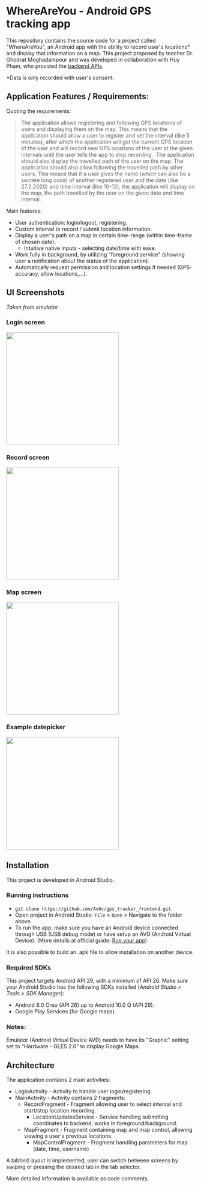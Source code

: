 
# WhereAreYou - Android GPS tracking app
This repository contains the source code for a project called "WhereAreYou", an Android app with the ability to record user's locations* and display that information on a map.
This project proposed by teacher Dr. Ghodrat Moghadampour and was developed in collaboration with Huy Pham, who provided the [backend APIs](https://github.com/pqhuy98/gps_tracker).

*Data is only recorded with user's consent.

## Application Features / Requirements:
Quoting the requirements:
> The application allows registering and following GPS locations of users and displaying them on the map. This means that the application should allow a user to register and set the interval (like 5 minutes), after which the application will get the current GPS location of the user and will record new GPS locations of the user at the given intervals until the user tells the app to stop recording . The application should also display the travelled path of the user on the map. The application should also allow following the travelled path by other users. This means that if a user gives the name (which can also be a secrete long code) of another registered user and the date (like 27.2.2020) and time interval (like 10-12), the application will display on the map, the path travelled by the user on the given date and time interval.

Main features:
 - User authentication: login/logout, registering.
 - Custom interval to record / submit location information.
 - Display a user's path on a map in certain time-range (within time-frame of chosen date).
   - Intuitive native inputs - selecting date/time with ease.
 - Work fully in background, by utilizing "foreground service" (showing user a notification about the status of the application).
 - Automatically request permission and location settings if needed (GPS-accuracy, allow locations,...).
 
## UI Screenshots
 *Taken from emulator*
 ### Login screen 
<img src="https://raw.githubusercontent.com/Av0c/gps_tracker_frontend/master/docs/screenshots/login.png" width="300">

 ### Record screen
<img src="https://raw.githubusercontent.com/Av0c/gps_tracker_frontend/master/docs/screenshots/record.png" width="300">

 ### Map screen 
<img src="https://raw.githubusercontent.com/Av0c/gps_tracker_frontend/master/docs/screenshots/map_with_path.png" width="300">

 ### Example datepicker 
<img src="https://raw.githubusercontent.com/Av0c/gps_tracker_frontend/master/docs/screenshots/map_control.png" width="300">

## Installation

This project is developed in Android Studio.

 ### Running instructions
 - `git clone https://github.com/Av0c/gps_tracker_frontend.git`.
 - Open project in Android Studio: `File` > `Open` > Navigate to the folder above.
 - To run the app, make sure you have an Android device connected through USB (USB debug mode) or have setup an AVD (Android Virtual Device). (More details at official guide: [Run your app](https://developer.android.com/training/basics/firstapp/running-app))

It is also possible to build an .apk file to allow installation on another device.

 ### Required SDKs
This project targets Android API 29, with a minimum of API 26.
Make sure your Android Studio has the following SDKs installed (*Android Studio > Tools > SDK Manager*):
 - Android 8.0 Oreo (API 26) up to Android 10.0 Q (API 29).
 - Google Play Services (for Google maps).
 
 ### Notes:
Emulator (Android Virtual Device AVD) needs to have its "Graphic" setting set to "Hardware - GLES 2.0" to display Google Maps.

 ## Architecture
The application contains 2 main activities:
 - LoginActivity - Activity to handle user login/registering.
 - MainActivity - Activity contains 2 fragments:
   - RecordFragment - Fragment allowing user to select interval and start/stop location recording.
     - LocationUpdatesService - Service handling submitting coordinates to backend, works in foreground/background.
   - MapFragment - Fragment containing map and map control, allowing viewing a user's previous locations.
     - MapControlFragment - Fragment handling parameters for map (date, time, username)

A tabbed layout is implemented, user can switch between screens by swiping or pressing the desired tab in the tab selector.

More detailed information is available as code comments.
